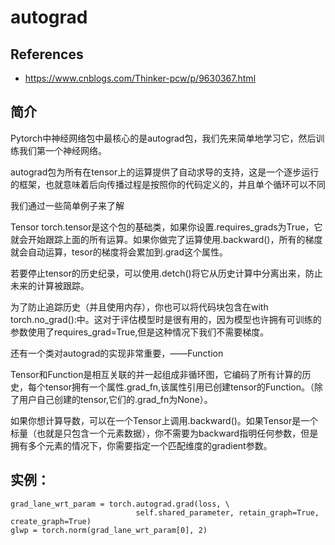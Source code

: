 # autograd

## References
- https://www.cnblogs.com/Thinker-pcw/p/9630367.html

## 简介

Pytorch中神经网络包中最核心的是autograd包，我们先来简单地学习它，然后训练我们第一个神经网络。

autograd包为所有在tensor上的运算提供了自动求导的支持，这是一个逐步运行的框架，也就意味着后向传播过程是按照你的代码定义的，并且单个循环可以不同

我们通过一些简单例子来了解

Tensor
torch.tensor是这个包的基础类，如果你设置.requires_grads为True，它就会开始跟踪上面的所有运算。如果你做完了运算使用.backward()，所有的梯度就会自动运算，tesor的梯度将会累加到.grad这个属性。

若要停止tensor的历史纪录，可以使用.detch()将它从历史计算中分离出来，防止未来的计算被跟踪。

 为了防止追踪历史（并且使用内存），你也可以将代码块包含在with torch.no_grad():中。这对于评估模型时是很有用的，因为模型也许拥有可训练的参数使用了requires_grad=True,但是这种情况下我们不需要梯度。

还有一个类对autograd的实现非常重要，——Function

Tensor和Function是相互关联的并一起组成非循环图，它编码了所有计算的历史，每个tensor拥有一个属性.grad_fn,该属性引用已创建tensor的Function。（除了用户自己创建的tensor,它们的.grad_fn为None）。

如果你想计算导数，可以在一个Tensor上调用.backward()。如果Tensor是一个标量（也就是只包含一个元素数据），你不需要为backward指明任何参数，但是拥有多个元素的情况下，你需要指定一个匹配维度的gradient参数。

## 实例：


```
grad_lane_wrt_param = torch.autograd.grad(loss, \
                            self.shared_parameter, retain_graph=True, create_graph=True)
glwp = torch.norm(grad_lane_wrt_param[0], 2)

```